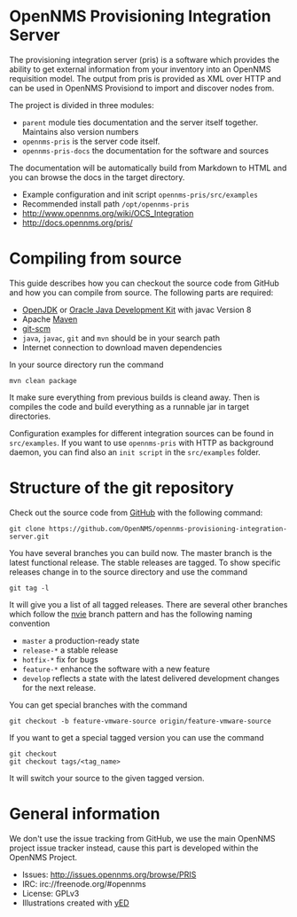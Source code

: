 # OpenNMS Provisioning Integration Server
The provisioning integration server (pris) is a software which provides the ability to get external information from your inventory into an OpenNMS requisition model. The output from pris is provided as XML over HTTP and can be used in OpenNMS Provisiond to import and discover nodes from.

The project is divided in three modules:

* `parent` module ties documentation and the server itself together. Maintains also version numbers
* `opennms-pris` is the server code itself.
* `opennms-pris-docs` the documentation for the software and sources

The documentation will be automatically build from Markdown to HTML and you can browse the docs in the target directory.

* Example configuration and init script `opennms-pris/src/examples`
* Recommended install path `/opt/opennms-pris`
* http://www.opennms.org/wiki/OCS_Integration
* http://docs.opennms.org/pris/

# Compiling from source
This guide describes how you can checkout the source code from GitHub and how you can compile from source. The following parts are required:

* [OpenJDK] or [Oracle Java Development Kit] with javac Version 8
* Apache [Maven]
* [git-scm]
* `java`, `javac`, `git` and `mvn` should be in your search path
* Internet connection to download maven dependencies

In your source directory run the command

    mvn clean package

It make sure everything from previous builds is cleand away. Then is compiles the code and build everything as a runnable jar in target directories.

Configuration examples for different integration sources can be found in `src/examples`. If you want to use `opennms-pris` with HTTP as background daemon, you can find also an `init script` in the `src/examples` folder.  

# Structure of the git repository
Check out the source code from [GitHub] with the following command:

    git clone https://github.com/OpenNMS/opennms-provisioning-integration-server.git

You have several branches you can build now. The master branch is the latest functional release. The stable releases are tagged. To show specific releases change in to the source directory and use the command

    git tag -l

It will give you a list of all tagged releases. There are several other branches which follow the [nvie] branch pattern and has the following naming convention

* `master` a production-ready state
* `release-*` a stable release
* `hotfix-*` fix for bugs
* `feature-*` enhance the software with a new feature
* `develop` reflects a state with the latest delivered development changes for the next release.

You can get special branches with the command

    git checkout -b feature-vmware-source origin/feature-vmware-source

If you want to get a special tagged version you can use the command

    git checkout
    git checkout tags/<tag_name>

It will switch your source to the given tagged version.

# General information
We don't use the issue tracking from GitHub, we use the main OpenNMS project issue tracker instead, cause this part is developed within the OpenNMS Project.

* Issues: http://issues.opennms.org/browse/PRIS
* IRC: irc://freenode.org/#opennms
* License: GPLv3
* Illustrations created with [yED]

[GitHub]: https://github.com/OpenNMS/opennms-provisioning-integration-server.git
[OpenJDK]: http://openjdk.java.net/
[Oracle Java Development Kit]: http://www.oracle.com/technetwork/java/javase/downloads/jdk7-downloads-1880260.html
[Maven]: http://maven.apache.org/
[git-scm]: http://git-scm.com/
[nvie]: http://nvie.com/posts/a-successful-git-branching-model/
[yED]: http://www.yworks.com/en/products_yed_about.html
